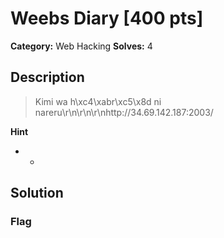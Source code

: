 # Weebs Diary [400 pts]

**Category:** Web Hacking
**Solves:** 4

## Description
>Kimi wa h\xc4\xabr\xc5\x8d ni nareru\r\n\r\n\r\nhttp://34.69.142.187:2003/

**Hint**
* -

## Solution

### Flag

